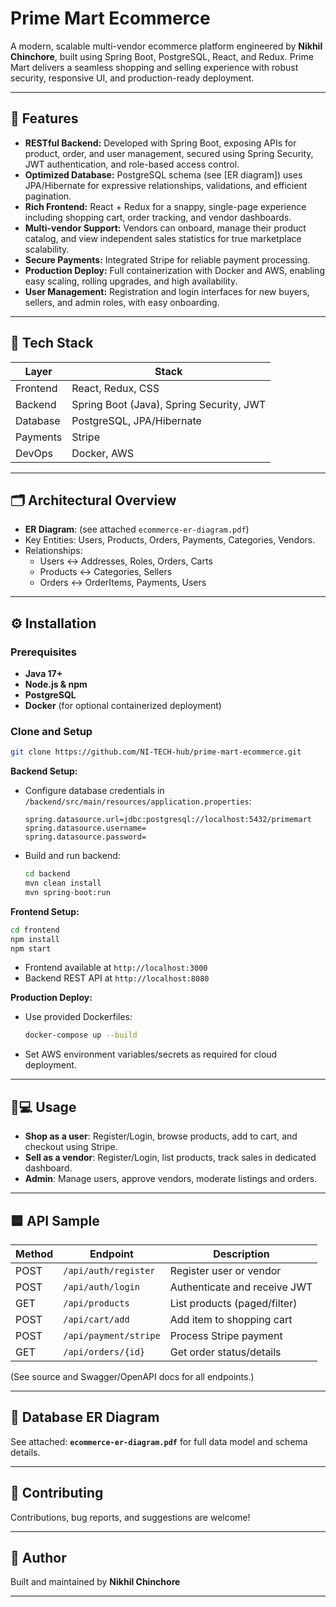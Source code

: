 # Prime Mart Ecommerce

A modern, scalable multi-vendor ecommerce platform engineered by **Nikhil Chinchore**, built using Spring Boot, PostgreSQL, React, and Redux. Prime Mart delivers a seamless shopping and selling experience with robust security, responsive UI, and production-ready deployment.

***



## 🚀 Features

- **RESTful Backend:** Developed with Spring Boot, exposing APIs for product, order, and user management, secured using Spring Security, JWT authentication, and role-based access control.
- **Optimized Database:** PostgreSQL schema (see [ER diagram]) uses JPA/Hibernate for expressive relationships, validations, and efficient pagination.
- **Rich Frontend:** React + Redux for a snappy, single-page experience including shopping cart, order tracking, and vendor dashboards.
- **Multi-vendor Support:** Vendors can onboard, manage their product catalog, and view independent sales statistics for true marketplace scalability.
- **Secure Payments:** Integrated Stripe for reliable payment processing.
- **Production Deploy:** Full containerization with Docker and AWS, enabling easy scaling, rolling upgrades, and high availability.
- **User Management:** Registration and login interfaces for new buyers, sellers, and admin roles, with easy onboarding.

***

## 🧩 Tech Stack

| Layer     | Stack                                      |
| --------- | ------------------------------------------ |
| Frontend  | React, Redux, CSS                          |
| Backend   | Spring Boot (Java), Spring Security, JWT   |
| Database  | PostgreSQL, JPA/Hibernate                  |
| Payments  | Stripe                                     |
| DevOps    | Docker, AWS                                |

***

## 🗂️ Architectural Overview

- **ER Diagram**: (see attached `ecommerce-er-diagram.pdf`)  
- Key Entities: Users, Products, Orders, Payments, Categories, Vendors.
- Relationships:  
  - Users ↔ Addresses, Roles, Orders, Carts  
  - Products ↔ Categories, Sellers  
  - Orders ↔ OrderItems, Payments, Users

***

## ⚙️ Installation

### Prerequisites

- **Java 17+**
- **Node.js & npm**
- **PostgreSQL**
- **Docker** (for optional containerized deployment)

### Clone and Setup

```bash
git clone https://github.com/NI-TECH-hub/prime-mart-ecommerce.git
```

**Backend Setup:**
- Configure database credentials in `/backend/src/main/resources/application.properties`:
  ```
  spring.datasource.url=jdbc:postgresql://localhost:5432/primemart
  spring.datasource.username=
  spring.datasource.password=
  ```
- Build and run backend:
  ```bash
  cd backend
  mvn clean install
  mvn spring-boot:run
  ```

**Frontend Setup:**
```bash
cd frontend
npm install
npm start
```
- Frontend available at `http://localhost:3000`
- Backend REST API at `http://localhost:8080`

**Production Deploy:**
- Use provided Dockerfiles:
  ```bash
  docker-compose up --build
  ```
- Set AWS environment variables/secrets as required for cloud deployment.

***

## 🧑💻 Usage

- **Shop as a user**: Register/Login, browse products, add to cart, and checkout using Stripe.
- **Sell as a vendor**: Register/Login, list products, track sales in dedicated dashboard.
- **Admin**: Manage users, approve vendors, moderate listings and orders.

***

## 🟦 API Sample

| Method | Endpoint                | Description                  |
|--------|-------------------------|------------------------------|
| POST   | `/api/auth/register`    | Register user or vendor      |
| POST   | `/api/auth/login`       | Authenticate and receive JWT |
| GET    | `/api/products`         | List products (paged/filter) |
| POST   | `/api/cart/add`         | Add item to shopping cart    |
| POST   | `/api/payment/stripe`   | Process Stripe payment       |
| GET    | `/api/orders/{id}`      | Get order status/details     |

(See source and Swagger/OpenAPI docs for all endpoints.)

***

## 📝 Database ER Diagram

See attached: **`ecommerce-er-diagram.pdf`** for full data model and schema details.

***

## 🤝 Contributing

Contributions, bug reports, and suggestions are welcome!

***


## 👤 Author

Built and maintained by **Nikhil Chinchore**

***

